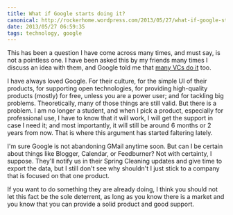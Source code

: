 ```yaml
---
title: What if Google starts doing it?
canonical: http://rockerhome.wordpress.com/2013/05/27/what-if-google-starts-doing-it/
date: 2013/05/27 06:59:35
tags: technology, google
---
```

This has been a question I have come across many times, and must say, is not a pointless one. I have been asked this by my friends many times I discuss an idea with them, and Google told me that [many VCs do it](http://whatifgoogledoesit.com/) too.<span class="more"></span>

I have always loved Google. For their culture, for the simple UI of their products, for supporting open technologies, for providing high-quality products (mostly) for free, unless you are a power user; and for tackling big problems. Theoretically, many of those things are still valid. But there is a problem. I am no longer a student, and when I pick a product, especially for professional use, I have to know that it will work, I will get the support in case I need it; and most importantly, it will still be around 6 months or 2 years from now. That is where this argument has started faltering lately.

I'm sure Google is not abandoning GMail anytime soon. But can I be certain about things like Blogger, Calendar, or Feedburner? Not with certainty, I suppose. They'll notify us in their Spring Cleaning updates and give time to export the data, but I still don't see why shouldn't I just stick to a company that is focused on that one product.

If you want to do something they are already doing, I think you should not let this fact be the sole deterrent, as long as you know there is a market and you know that you can provide a solid product and good support.